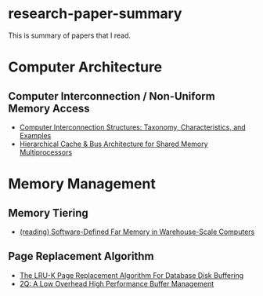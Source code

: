# research-paper-summary
This is summary of papers that I read.

# Computer Architecture

## Computer Interconnection / Non-Uniform Memory Access
- [Computer Interconnection Structures: Taxonomy, Characteristics, and Examples](./Computer%20Architecture/Computer%20Interconnection/Computer%20Interconnection%20Structures:%20Taxonomy%2C%20Characteristics%2C%20and%20Examples/summary.md)
- [Hierarchical Cache & Bus Architecture for Shared Memory Multiprocessors](./Computer%20Architecture/NUMA/Hierarchical%20Cache%20%26%20Bus%20Architecture%20for%20Shared%20Memory%20Multiprocessors/summary.md)

# Memory Management

## Memory Tiering
- [(reading) Software-Defined Far Memory in Warehouse-Scale Computers]()

## Page Replacement Algorithm
- [The LRU-K Page Replacement Algorithm For Database Disk Buffering](./Memory%20Management/Page%20Replacement%20Algorithm/LRU-K/summary.md)
- [2Q: A Low Overhead High Performance Buffer Management](./Memory%20Management/Page%20Replacement%20Algorithm/2Q/summary.md)
